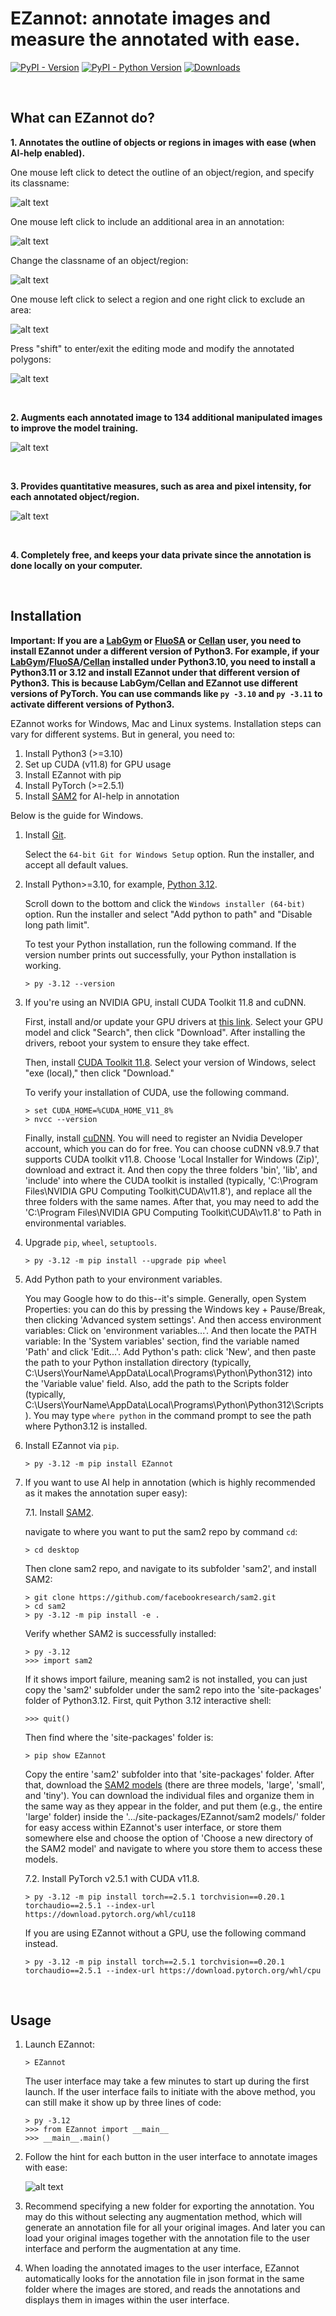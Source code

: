 # EZannot: annotate images and measure the annotated with ease.

[![PyPI - Version](https://img.shields.io/pypi/v/EZannot)](https://pypi.org/project/EZannot/)
[![PyPI - Python Version](https://img.shields.io/pypi/pyversions/EZannot)](https://pypi.org/project/EZannot/)
[![Downloads](https://static.pepy.tech/badge/EZannot)](https://pepy.tech/project/EZannot)

<p>&nbsp;</p>

## What can EZannot do?

**1. Annotates the outline of objects or regions in images with ease (when AI-help enabled).**

   One mouse left click to detect the outline of an object/region, and specify its classname:
   
   ![alt text](https://github.com/yujiahu415/EZannot/blob/main/Examples/Left_select.gif?raw=true)

   One mouse left click to include an additional area in an annotation:
   
   ![alt text](https://github.com/yujiahu415/EZannot/blob/main/Examples/Left_include.gif?raw=true)

   Change the classname of an object/region:
   
   ![alt text](https://github.com/yujiahu415/EZannot/blob/main/Examples/Left_change.gif?raw=true)

   One mouse left click to select a region and one right click to exclude an area:
   
   ![alt text](https://github.com/yujiahu415/EZannot/blob/main/Examples/Right_remove.gif?raw=true)

   Press "shift" to enter/exit the editing mode and modify the annotated polygons:

   ![alt text](https://github.com/yujiahu415/EZannot/blob/main/Examples/Shift_modify.gif?raw=true)

<p>&nbsp;</p>

**2. Augments each annotated image to 134 additional manipulated images to improve the model training.**

   ![alt text](https://github.com/yujiahu415/EZannot/blob/main/Examples/Augmentation.png?raw=true)

<p>&nbsp;</p>

**3. Provides quantitative measures, such as area and pixel intensity, for each annotated object/region.**

   ![alt text](https://github.com/yujiahu415/EZannot/blob/main/Examples/Measurements.png?raw=true)

<p>&nbsp;</p>

**4. Completely free, and keeps your data private since the annotation is done locally on your computer.**

<p>&nbsp;</p>

## Installation

**Important: If you are a [LabGym](https://github.com/umyelab/LabGym) or [FluoSA](https://github.com/umyelab/FluoSA) or [Cellan](https://github.com/yujiahu415/Cellan) user, you need to install EZannot under a different version of Python3. For example, if your [LabGym](https://github.com/umyelab/LabGym)/[FluoSA](https://github.com/umyelab/FluoSA)/[Cellan](https://github.com/yujiahu415/Cellan) installed under Python3.10, you need to install a Python3.11 or 3.12 and install EZannot under that different version of Python3. This is because LabGym/Cellan and EZannot use different versions of PyTorch. You can use commands like `py -3.10` and `py -3.11` to activate different versions of Python3.**

EZannot works for Windows, Mac and Linux systems. Installation steps can vary for different systems. But in general, you need to:
1) Install Python3 (>=3.10)
2) Set up CUDA (v11.8) for GPU usage
3) Install EZannot with pip
4) Install PyTorch (>=2.5.1)
5) Install [SAM2][] for AI-help in annotation

Below is the guide for Windows.

1. Install [Git][].

   Select the `64-bit Git for Windows Setup` option. Run the installer, and accept all default values.

2. Install Python>=3.10, for example, [Python 3.12][].

   Scroll down to the bottom and click the `Windows installer (64-bit)` option. Run the installer and select "Add python to path" and "Disable long path limit".

   To test your Python installation, run the following command. If the version number prints out successfully, your Python installation is working.

   ```pwsh-session
   > py -3.12 --version
   ```

3. If you're using an NVIDIA GPU, install CUDA Toolkit 11.8 and cuDNN.

   First, install and/or update your GPU drivers at [this link](https://www.nvidia.com/Download/index.aspx). Select your GPU model and click "Search", then click "Download". After installing the drivers, reboot your system to ensure they take effect.

   Then, install [CUDA Toolkit 11.8](https://developer.nvidia.com/cuda-11-8-0-download-archive?target_os=Windows&target_arch=x86_64). Select your version of Windows, select "exe (local)," then click "Download."

   To verify your installation of CUDA, use the following command.

   ```pwsh-session
   > set CUDA_HOME=%CUDA_HOME_V11_8%
   > nvcc --version
   ```

   Finally, install [cuDNN](https://developer.nvidia.com/rdp/cudnn-archive). You will need to register an Nvidia Developer account, which you can do for free. You can choose cuDNN v8.9.7 that supports CUDA toolkit v11.8. Choose 'Local Installer for Windows (Zip)', download and extract it. And then copy the three folders 'bin', 'lib', and 'include' into where the CUDA toolkit is installed (typically, 'C:\Program Files\NVIDIA GPU Computing Toolkit\CUDA\v11.8\'), and replace all the three folders with the same names. After that, you may need to add the 'C:\Program Files\NVIDIA GPU Computing Toolkit\CUDA\v11.8' to Path in environmental variables.

4. Upgrade `pip`, `wheel`, `setuptools`.
   
   ```pwsh-session
   > py -3.12 -m pip install --upgrade pip wheel 
   ```

5. Add Python path to your environment variables.

   You may Google how to do this--it's simple. Generally, open System Properties: you can do this by pressing the Windows key + Pause/Break, then clicking 'Advanced system settings'. And then access environment variables: Click on 'environment variables...'. And then locate the PATH variable: In the 'System variables' section, find the variable named 'Path' and click 'Edit...'. Add Python's path: click 'New', and then paste the path to your Python installation directory (typically, C:\Users\YourName\AppData\Local\Programs\Python\Python312) into the 'Variable value' field. Also, add the path to the Scripts folder (typically, C:\Users\YourName\AppData\Local\Programs\Python\Python312\Scripts). You may type `where python` in the command prompt to see the path where Python3.12 is installed.

6. Install EZannot via `pip`.
   
   ```pwsh-session
   > py -3.12 -m pip install EZannot
   ```

7. If you want to use AI help in annotation (which is highly recommended as it makes the annotation super easy):
   
   7.1. Install [SAM2][].
   
      navigate to where you want to put the sam2 repo by command `cd`:
      ```pwsh-session
      > cd desktop
      ```
      
      Then clone sam2 repo, and navigate to its subfolder 'sam2', and install SAM2:
      ```pwsh-session
      > git clone https://github.com/facebookresearch/sam2.git
      > cd sam2
      > py -3.12 -m pip install -e .
      ```
      
      Verify whether SAM2 is successfully installed:
      ```pwsh-session
      > py -3.12
      >>> import sam2
      ```
      
      If it shows import failure, meaning sam2 is not installed, you can just copy the 'sam2' subfolder under the sam2 repo into the 'site-packages' folder of Python3.12. First, quit Python 3.12 interactive shell:
      ```pwsh-session
      >>> quit()
      ```
      
      Then find where the 'site-packages' folder is:
      ```pwsh-session
      > pip show EZannot
      ```
      
      Copy the entire 'sam2' subfolder into that 'site-packages' folder.
      After that, download the [SAM2 models](https://github.com/yujiahu415/EZannot/tree/main/SAM2%20models) (there are three models, 'large', 'small', and 'tiny'). You can download the individual files and organize them in the same way as they appear in the folder, and put them (e.g., the entire 'large' folder) inside the '.../site-packages/EZannot/sam2 models/' folder for easy access within EZannot's user interface, or store them somewhere else and choose the option of 'Choose a new directory of the SAM2 model' and navigate to where you store them to access these models.
   
   7.2. Install PyTorch v2.5.1 with CUDA v11.8.
   
      ```pwsh-session
      > py -3.12 -m pip install torch==2.5.1 torchvision==0.20.1 torchaudio==2.5.1 --index-url https://download.pytorch.org/whl/cu118
      ```
   
      If you are using EZannot without a GPU, use the following command instead.
   
      ```pwsh-session
      > py -3.12 -m pip install torch==2.5.1 torchvision==0.20.1 torchaudio==2.5.1 --index-url https://download.pytorch.org/whl/cpu
      ```

<p>&nbsp;</p>

## Usage

1. Launch EZannot:

   ```pwsh-session
   > EZannot
   ```
   
   The user interface may take a few minutes to start up during the first launch. If the user interface fails to initiate with the above method, you can still make it show up by three lines of code:
   ```pwsh-session
   > py -3.12
   >>> from EZannot import __main__
   >>> __main__.main()
   ```

2. Follow the hint for each button in the user interface to annotate images with ease:

   ![alt text](https://github.com/yujiahu415/EZannot/blob/main/Examples/User_interface.png?raw=true)

3. Recommend specifying a new folder for exporting the annotation. You may do this without selecting any augmentation method, which will generate an annotation file for all your original images. And later you can load your original images together with the annotation file to the user interface and perform the augmentation at any time.

4. When loading the annotated images to the user interface, EZannot automatically looks for the annotation file in json format in the same folder where the images are stored, and reads the annotations and displays them in images within the user interface.

[Git]: https://git-scm.com/download/win
[Python 3.12]: https://www.python.org/downloads/release/python-31210/
[SAM2]: https://github.com/facebookresearch/sam2
